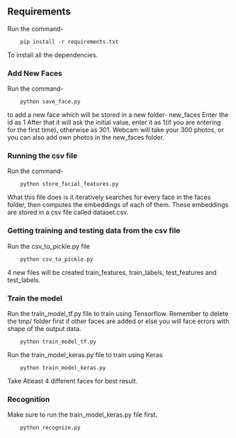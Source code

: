## Requirements
Run the command-

		pip install -r requirements.txt

To install all the dependencies.


### Add New Faces

Run the command-

	   	python save_face.py
		
to add a new face which will be stored in a new folder- new_faces
Enter the id as 1 
After that it will ask the initial value, enter it as 1(if you are entering for the first time), otherwise as 301.
Webcam will take your 300 photos, or you can also add own photos in the new_faces folder. 

### Running the csv file

Run the command-

		python store_facial_features.py 

What this file does is it iteratively searches for every face in the faces folder, then computes the embeddings of each of them.
These embeddings are stored in a csv file called dataset.csv.

### Getting training and testing data from the csv file

Run the csv_to_pickle.py file
	
		python csv_to_pickle.py

4 new files will be created train_features, train_labels, test_features and test_labels.

### Train the model

Run the train_model_tf.py file to train using Tensorflow. Remember to delete the tmp/ folder first if other faces are added or else you will face errors with shape of the output data.

		python train_model_tf.py
Run the train_model_keras.py file to train using Keras

		python train_model_keras.py

Take Atleast 4 different faces for best result.

### Recognition

Make sure to run the train_model_keras.py file first.
		
		python recognize.py


